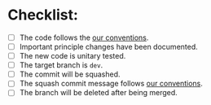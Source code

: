 # Checklist:
- [ ] The code follows the [our conventions](https://github.com/my-cloud/ruthenium/blob/83-improve-contributing-documentation/CONTRIBUTING.md#go).
- [ ] Important principle changes have been documented.
- [ ] The new code is unitary tested.
- [ ] The target branch is `dev`.
- [ ] The commit will be squashed.
- [ ] The squash commit message follows [our conventions](https://github.com/my-cloud/ruthenium/blob/83-improve-contributing-documentation/CONTRIBUTING.md#git).
- [ ] The branch will be deleted after being merged.